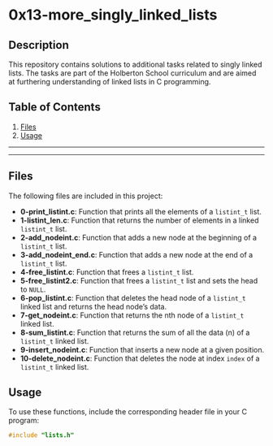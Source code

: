 # 0x13-more_singly_linked_lists

## Description

This repository contains solutions to additional tasks related to singly linked lists. The tasks are part of the Holberton School curriculum and are aimed at furthering understanding of linked lists in C programming.

## Table of Contents

1. [Files](#files)
2. [Usage](#usage)
<hr><hr>

## Files

The following files are included in this project:

- **0-print_listint.c**: Function that prints all the elements of a `listint_t` list.
- **1-listint_len.c**: Function that returns the number of elements in a linked `listint_t` list.
- **2-add_nodeint.c**: Function that adds a new node at the beginning of a `listint_t` list.
- **3-add_nodeint_end.c**: Function that adds a new node at the end of a `listint_t` list.
- **4-free_listint.c**: Function that frees a `listint_t` list.
- **5-free_listint2.c**: Function that frees a `listint_t` list and sets the head to `NULL`.
- **6-pop_listint.c**: Function that deletes the head node of a `listint_t` linked list and returns the head node’s data.
- **7-get_nodeint.c**: Function that returns the nth node of a `listint_t` linked list.
- **8-sum_listint.c**: Function that returns the sum of all the data (n) of a `listint_t` linked list.
- **9-insert_nodeint.c**: Function that inserts a new node at a given position.
- **10-delete_nodeint.c**: Function that deletes the node at index `index` of a `listint_t` linked list.

## Usage

To use these functions, include the corresponding header file in your C program:

```c
#include "lists.h"
```